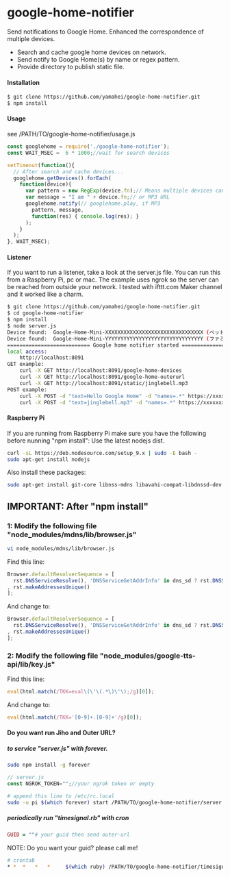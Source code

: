 # google-home-notifier
Send notifications to Google Home.
Enhanced the correspondence of multiple devices.

- Search and cache google home devices on network.
- Send notify to Google Home(s) by name or regex pattern.
- Provide directory to publish static file.

#### Installation
```sh
$ git clone https://github.com/yamahei/google-home-notifier.git
$ npm install
```

#### Usage

see /PATH/TO/google-home-notifier/usage.js
```javascript
const googlehome = require('./google-home-notifier');
const WAIT_MSEC =  6 * 1000;//wait for search devices

setTimeout(function(){
  // After search and cache devices...
  googlehome.getDevices().forEach(
    function(device){
      var pattern = new RegExp(device.fn);// Means multiple devices can be called
      var message = "I am " + device.fn;// or MP3 URL
      googlehome.notify(// googlehome.play, if MP3
        pattern, message, 
        function(res) { console.log(res); }
      );
    }
  );
}, WAIT_MSEC);
```

#### Listener

If you want to run a listener, take a look at the server.js file. You can run this from a Raspberry Pi, pc or mac. 
The example uses ngrok so the server can be reached from outside your network. 
I tested with ifttt.com Maker channel and it worked like a charm.

```sh
$ git clone https://github.com/yamahei/google-home-notifier.git
$ cd google-home-notifier
$ npm install
$ node server.js
Device found:  Google-Home-Mini-XXXXXXXXXXXXXXXXXXXXXXXXXXXXXXXX (ベッドルーム), 192.168.x.y:8009
Device found:  Google-Home-Mini-YYYYYYYYYYYYYYYYYYYYYYYYYYYYYYYY (ファミリー ルーム), 192.168.x.z:8009
=========================== Google home notifier started =========================
local access:
    http://localhost:8091
GET example:
    curl -X GET http://localhost:8091/google-home-devices
    curl -X GET http://localhost:8091/google-home-outerurl
    curl -X GET http://localhost:8091/static/jinglebell.mp3
POST example:
    curl -X POST -d "text=Hello Google Home" -d "names=.*" https://xxxxxxxx.ngrok.io/google-home-notifier
    curl -X POST -d "text=jinglebell.mp3" -d "names=.*" https://xxxxxxxx.ngrok.io/google-home-notifier
```
#### Raspberry Pi
If you are running from Raspberry Pi make sure you have the following before nunning "npm install":
Use the latest nodejs dist.
```sh
curl -sL https://deb.nodesource.com/setup_9.x | sudo -E bash -
sudo apt-get install nodejs
```
Also install these packages:
```sh
sudo apt-get install git-core libnss-mdns libavahi-compat-libdnssd-dev
```

## IMPORTANT: After "npm install"

### 1: Modify the following file "node_modules/mdns/lib/browser.js"

```sh
vi node_modules/mdns/lib/browser.js
```
Find this line:
```javascript
Browser.defaultResolverSequence = [
  rst.DNSServiceResolve(), 'DNSServiceGetAddrInfo' in dns_sd ? rst.DNSServiceGetAddrInfo() : rst.getaddrinfo()
, rst.makeAddressesUnique()
];
```
And change to:
```javascript
Browser.defaultResolverSequence = [
  rst.DNSServiceResolve(), 'DNSServiceGetAddrInfo' in dns_sd ? rst.DNSServiceGetAddrInfo() : rst.getaddrinfo({families:[4]})
, rst.makeAddressesUnique()
];
```

### 2: Modify the following file "node_modules/google-tts-api/lib/key.js"

Find this line:
```javascript
eval(html.match(/TKK=eval\(\'\(.*\)\'\);/g)[0]);
```
And change to:
```javascript
eval(html.match(/TKK='[0-9]+.[0-9]+'/g)[0]);
```

#### Do you want run Jiho and Outer URL?

##### to service "server.js" with forever.

```sh
sudo npm install -g forever
```
```javascript
// server.js
const NGROK_TOKEN="";//your ngrok token or empty
```
```sh
# append this line to /etc/rc.local
sudo -u pi $(which forever) start /PATH/TO/google-home-notifier/server.js
```

##### periodically run "timesignal.rb" with cron

```ruby
GUID = ""# your guid then send outer-url
```
NOTE: Do you want your guid? please call me!
```sh
# crontab
* *  *   *   *     $(which ruby) /PATH/TO/google-home-notifier/timesignal.rb
```
